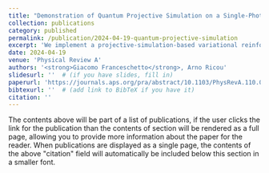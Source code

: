 ```yaml
---
title: "Demonstration of Quantum Projective Simulation on a Single-Photon-Based Quantum Computer"
collection: publications
category: published
permalink: /publication/2024-04-19-quantum-projective-simulation
excerpt: 'We implement a projective-simulation-based variational reinforcement learning algorithm on Quandela’s single-photon quantum computer. Using quantum walks of photons across tunable beamsplitters and phase shifters, we solve a benchmark task and demonstrate the potential of a quantum agent over a classical one.'
date: 2024-04-19
venue: 'Physical Review A'
authors: '<strong>Giacomo Franceschetto</strong>, Arno Ricou'
slidesurl: ''  # (if you have slides, fill in)
paperurl: 'https://journals.aps.org/pra/abstract/10.1103/PhysRevA.110.062613'
bibtexurl: ''  # (add link to BibTeX if you have it)
citation: ''
---
```


The contents above will be part of a list of publications, if the user clicks the link for the publication than the contents of section will be rendered as a full page, allowing you to provide more information about the paper for the reader. When publications are displayed as a single page, the contents of the above "citation" field will automatically be included below this section in a smaller font.
